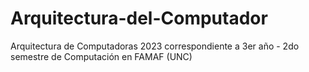 # Arquitectura-del-Computador
Arquitectura de Computadoras 2023 correspondiente a 3er año - 2do semestre de Computación en FAMAF (UNC)
